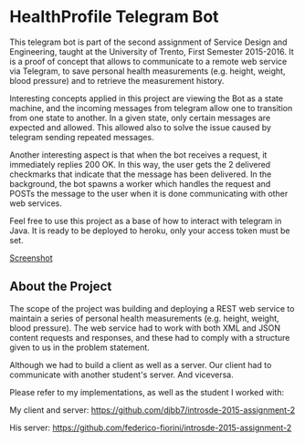 # HealthProfile Telegram Bot

This telegram bot is part of the second assignment of Service Design and Engineering, taught at the University of Trento, First Semester 2015-2016. It is a proof of concept that allows to communicate to a remote web service via Telegram, to save personal health measurements (e.g. height, weight, blood pressure) and to retrieve the measurement history.

Interesting concepts applied in this project are viewing the Bot as a state machine, and the incoming messages from telegram allow one to transition from one state to another. In a given state, only certain messages are expected and allowed. This allowed also to solve the issue caused by telegram sending repeated messages.

Another interesting aspect is that when the bot receives a request, it immediately replies 200 OK. In this way, the user gets the 2 delivered checkmarks that indicate that the message has been delivered. In the background, the bot spawns a worker which handles the request and POSTs the message to the user when it is done communicating with other web services.

Feel free to use this project as a base of how to interact with telegram in Java. It is ready to be deployed to heroku, only your access token must be set.

[Screenshot](https://raw.githubusercontent.com/djbb7/instrosde-telegram-bot/master/screenshot.png)

## About the Project

The scope of the project was building and deploying a REST web service to maintain a series of personal health measurements (e.g. height, weight, blood pressure). The web service had to work with both XML and JSON content requests and responses, and these had to comply with a structure given to us in the problem statement.

Although we had to build a client as well as a server. Our client had to communicate with another student's server. And viceversa.

Please refer to my implementations, as well as the student I worked with:

My client and server: https://github.com/djbb7/introsde-2015-assignment-2

His server: https://github.com/federico-fiorini/introsde-2015-assignment-2

